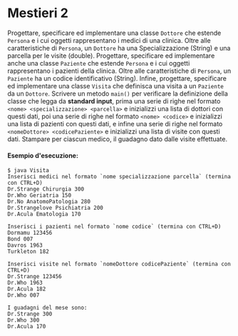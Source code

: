 # Mestieri 2

Progettare, specificare ed implementare una classe `Dottore` che estende `Persona` e i cui oggetti rappresentano i medici di una clinica. Oltre alle caratteristiche di `Persona`, un `Dottore` ha una Specializzazione (String) e una parcella per le visite (double). Progettare, specificare ed implementare anche una classe `Paziente` che estende `Persona` e i cui oggetti rappresentano i pazienti della clinica. Oltre alle caratteristiche di `Persona`, un `Paziente` ha un codice identificativo (String).
Infine, progettare, specificare ed implementare una classe `Visita` che definisca una visita a un `Paziente` da un `Dottore`.
Scrivere un metodo `main()` per verificare la definizione della classe che legga da **standard input**, prima una serie di righe nel formato `<nome> <specializzazione> <parcella>` e inizializzi una lista di dottori con questi dati, poi una serie di righe nel formato `<nome> <codice>` e inizializzi una lista di pazienti con questi dati, e infine una serie di righe nel formato `<nomeDottore> <codicePaziente>` e inizializzi una lista di visite con questi dati. Stampare per ciascun medico, il guadagno dato dalle visite effettuate.

#### Esempio d'esecuzione:

```text
$ java Visita
Inserisci medici nel formato `nome specializzazione parcella` (termina con CTRL+D)
Dr.Strange Chirurgia 300
Dr.Who Geriatria 150
Dr.No AnatomoPatologia 280
Dr.Strangelove Psichiatria 200
Dr.Acula Ematologia 170

Inserisci i pazienti nel formato `nome codice` (termina con CTRL+D)
Dormamu 123456
Bond 007
Davros 1963
Turkleton 182

Inserisci visite nel formato `nomeDottore codicePaziente` (termina con CTRL+D)
Dr.Strange 123456
Dr.Who 1963
Dr.Acula 182
Dr.Who 007

I guadagni del mese sono:
Dr.Strange 300
Dr.Who 300
Dr.Acula 170
```
